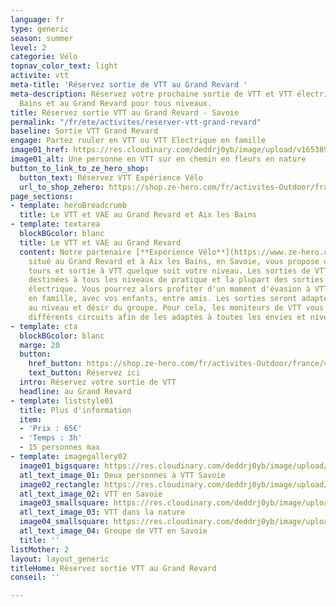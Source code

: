 ```yaml
---
language: fr
type: generic
season: summer
level: 2
categorie: Vélo
topnav_color_text: light
activite: vtt
meta-title: 'Réservez sortie de VTT au Grand Revard '
meta-description: Réservez votre prochaine sortie de VTT et VTT électrique à Aix les
  Bains et au Grand Revard pour tous niveaux.
title: Réservez sortie VTT au Grand Revard - Savoie
permalink: "/fr/ete/activites/reserver-vtt-grand-revard"
baseline: Sortie VTT Grand Revard
engage: Partez rouler en VTT ou VTT Electrique en famille
image01_href: https://res.cloudinary.com/deddrj0yb/image/upload/v1653899659/website/Exp%C3%A9rience%20V%C3%A9lo/randonn%C3%A9e_en_vtt_%C3%A9lectrique_%C3%A0_proximit%C3%A9_du_lac_d_annecy_en_haute-savoie..jpg
image01_alt: Une personne en VTT sur en chemin en fleurs en nature
button_to_link_to_ze_hero_shop:
  button_text: Réservez VTT Expérience Vélo
  url_to_shop_zehero: https://shop.ze-hero.com/fr/activites-Outdoor/france/vtt
page_sections:
- template: heroBreadcrumb
  title: Le VTT et VAE au Grand Revard et Aix les Bains
- template: textarea
  blockBGcolor: blanc
  title: Le VTT et VAE au Grand Revard
  content: Notre partenaire [**Expérience Vélo**](https://www.ze-hero.com/fr/ete/partenaires/experience-velo),
    situé au Grand Revard et à Aix les Bains, en Savoie, vous propose de nombreux
    tours et sortie à VTT quelque soit votre niveau. Les sorties de VTT proposés sont
    destinées à tous les niveaux de pratique et la plupart des sorties seront en VTT
    électrique. Vous pourrez alors profiter d'un moment d'évasion à VTT en montagne
    en famille, avec vos enfants, entre amis. Les sorties seront adaptés également
    au niveau et désir du groupe. Pour cela, les moniteurs de VTT vous proposeront
    différents circuits afin de les adaptés à toutes les envies et niveaux.
- template: cta
  blockBGcolor: blanc
  marge: 20
  button:
    href_button: https://shop.ze-hero.com/fr/activites-Outdoor/france/vtt
    text_button: Réservez ici
  intro: Réservez votre sortie de VTT
  headline: au Grand Revard
- template: liststyle01
  title: Plus d'information
  item:
  - 'Prix : 65€'
  - 'Temps : 3h'
  - 15 personnes max
- template: imagegallery02
  image01_bigsquare: https://res.cloudinary.com/deddrj0yb/image/upload/v1653393324/website/Exp%C3%A9rience%20V%C3%A9lo/passage_%C3%A0_v%C3%A9lo_sur_la_passerelle_de_cusy_en_savoie..jpg
  atl_text_image_01: Deux personnes à VTT Savoie
  image02_rectangle: https://res.cloudinary.com/deddrj0yb/image/upload/v1653393340/website/Exp%C3%A9rience%20V%C3%A9lo/randonn%C3%A9e_%C3%A0_vtt_%C3%A9lectrique_dans_les_vignes.jpg
  atl_text_image_02: VTT en Savoie
  image03_smallsquare: https://res.cloudinary.com/deddrj0yb/image/upload/v1653899659/website/Exp%C3%A9rience%20V%C3%A9lo/randonn%C3%A9e_en_vtt_%C3%A9lectrique_%C3%A0_proximit%C3%A9_du_lac_d_annecy_en_haute-savoie..jpg
  atl_text_image_03: VTT dans la nature
  image04_smallsquare: https://res.cloudinary.com/deddrj0yb/image/upload/v1653393336/website/Exp%C3%A9rience%20V%C3%A9lo/circuit_dans_les_bauges_en_vtt_%C3%A9lectrique.jpg
  atl_text_image_04: Groupe de VTT en Savoie
  title: ''
listMother: 2
layout: layout_generic
titleHome: Réservez sortie VTT au Grand Revard
conseil: ''

---
```

